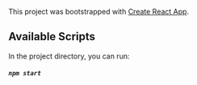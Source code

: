 This project was bootstrapped with [Create React App](https://github.com/facebook/create-react-app).

## Available Scripts

In the project directory, you can run:

##### `npm start`